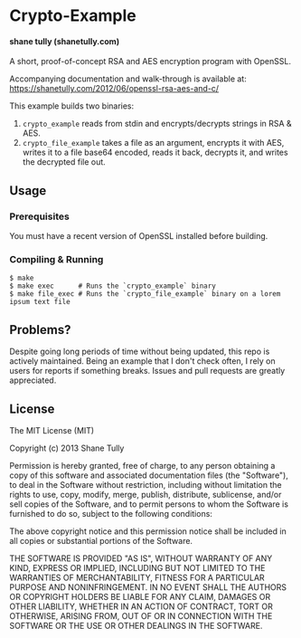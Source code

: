 Crypto-Example
==============

#### shane tully (shanetully.com)

A short, proof-of-concept RSA and AES encryption program with OpenSSL.

Accompanying documentation and walk-through is available at: https://shanetully.com/2012/06/openssl-rsa-aes-and-c/

This example builds two binaries:

1. `crypto_example` reads from stdin and encrypts/decrypts strings in RSA & AES.
2. `crypto_file_example` takes a file as an argument, encrypts it with AES, writes it to a file base64 encoded, reads it back, decrypts it, and writes the decrypted file out.

## Usage

### Prerequisites

You must have a recent version of OpenSSL installed before building.

### Compiling & Running

```
$ make
$ make exec      # Runs the `crypto_example` binary
$ make file_exec # Runs the `crypto_file_example` binary on a lorem ipsum text file
```

## Problems?

Despite going long periods of time without being updated, this repo is actively maintained. Being an example that I don't check often, I rely on users for reports if something breaks. Issues and pull requests are greatly appreciated.

## License

The MIT License (MIT)

Copyright (c) 2013 Shane Tully

Permission is hereby granted, free of charge, to any person obtaining a copy
of this software and associated documentation files (the "Software"), to deal
in the Software without restriction, including without limitation the rights
to use, copy, modify, merge, publish, distribute, sublicense, and/or sell
copies of the Software, and to permit persons to whom the Software is
furnished to do so, subject to the following conditions:

The above copyright notice and this permission notice shall be included in
all copies or substantial portions of the Software.

THE SOFTWARE IS PROVIDED "AS IS", WITHOUT WARRANTY OF ANY KIND, EXPRESS OR
IMPLIED, INCLUDING BUT NOT LIMITED TO THE WARRANTIES OF MERCHANTABILITY,
FITNESS FOR A PARTICULAR PURPOSE AND NONINFRINGEMENT. IN NO EVENT SHALL THE
AUTHORS OR COPYRIGHT HOLDERS BE LIABLE FOR ANY CLAIM, DAMAGES OR OTHER
LIABILITY, WHETHER IN AN ACTION OF CONTRACT, TORT OR OTHERWISE, ARISING FROM,
OUT OF OR IN CONNECTION WITH THE SOFTWARE OR THE USE OR OTHER DEALINGS IN
THE SOFTWARE.
